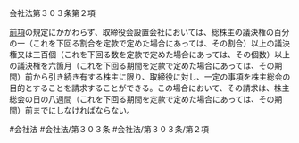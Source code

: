 会社法第３０３条第２項

[前項](会社法＿＿＿＿第３０３条第１項)の規定にかかわらず、取締役会設置会社においては、総株主の議決権の百分の一（これを下回る割合を定款で定めた場合にあっては、その割合）以上の議決権又は三百個（これを下回る数を定款で定めた場合にあっては、その個数）以上の議決権を六箇月（これを下回る期間を定款で定めた場合にあっては、その期間）前から引き続き有する株主に限り、取締役に対し、一定の事項を株主総会の目的とすることを請求することができる。この場合において、その請求は、株主総会の日の八週間（これを下回る期間を定款で定めた場合にあっては、その期間）前までにしなければならない。

#会社法
#会社法/第３０３条
#会社法/第３０３条/第２項
